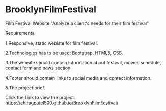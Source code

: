 # BrooklynFilmFestival
Film Festival Website "Analyze a client's needs for their film festival"

Requirements:

1.Responsive, static webiste for film festival.

2.Technologies has to be used: Bootstrap, HTML5, CSS.

3.The website should contain information about festival, movies schedule, contact form and news section.

4.Footer should contain links to social media and contact information.

5.The project brief.

Click the Link to view the project: https://chiragpatel500.github.io/BrooklynFilmFestival/
